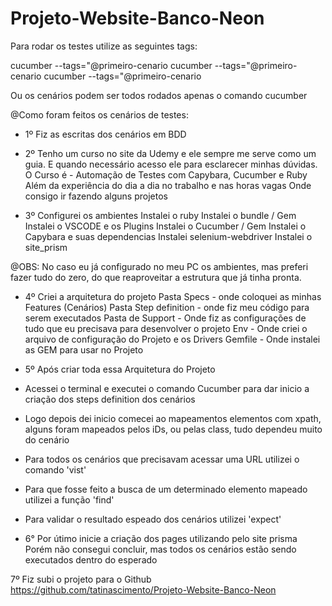 # Projeto-Website-Banco-Neon
Para rodar os testes utilize as seguintes tags:

cucumber --tags="@primeiro-cenario
cucumber --tags="@primeiro-cenario
cucumber --tags="@primeiro-cenario

Ou os cenários podem ser todos rodados apenas o comando cucumber

@Como foram feitos os cenários de testes:

- 1º Fiz as escritas dos cenários em BDD

- 2º Tenho um curso no site da Udemy e ele sempre me serve como um guia.
E quando necessário acesso ele para esclarecer minhas dúvidas.
O Curso é - Automação de Testes com Capybara, Cucumber e Ruby
Além da experiência do dia a dia no trabalho e nas horas vagas
Onde consigo ir fazendo alguns projetos 

- 3º Configurei os ambientes 
Instalei o ruby
Instalei o bundle / Gem
Instalei o VSCODE e os Plugins
Instalei o Cucumber / Gem
Instalei o Capybara e suas dependencias
Instalei selenium-webdriver
Instalei o site_prism

@OBS: No caso eu já configurado no meu PC os ambientes, mas preferi fazer tudo do zero,
do que reaproveitar a estrutura que já tinha pronta.

- 4º Criei a arquitetura do projeto
Pasta Specs - onde coloquei as minhas Features (Cenários)
Pasta Step definition - onde fiz meu código para serem executados
Pasta de Support - Onde fiz as configurações de tudo que eu precisava para desenvolver o projeto
Env - Onde criei o arquivo de configuração do Projeto e os Drivers
Gemfile - Onde instalei as GEM para usar no Projeto

- 5º Após criar toda essa Arquitetura do Projeto
- Acessei o terminal e executei o comando Cucumber para dar inicio a criação dos steps definition dos cenários
- Logo depois dei inicio comecei ao mapeamentos elementos com xpath, 
alguns foram mapeados pelos iDs, ou pelas class, tudo dependeu muito do cenário
- Para todos os cenários que precisavam acessar uma URL utilizei o comando 'vist'
- Para que fosse feito a busca de um determinado elemento mapeado utilizei a função 'find' 
- Para validar o resultado espeado dos cenários utilizei 'expect'

- 6° Por útimo inicie a criação dos pages utilizando pelo site prisma
 Porém não consegui concluir, mas todos os cenários estão sendo executados dentro do esperado

7º Fiz subi o projeto para o Github https://github.com/tatinascimento/Projeto-Website-Banco-Neon
